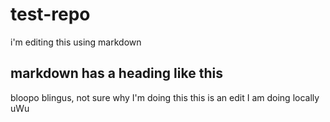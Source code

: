 # test-repo
i'm editing this using markdown
## markdown has a heading like this
bloopo blingus, not sure why I'm doing this
this is an edit I am doing locally uWu


